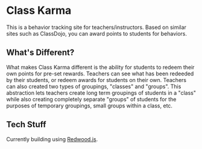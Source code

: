 # Class Karma
This is a behavior tracking site for teachers/instructors. Based on similar sites such as ClassDojo, you can award points to students for behaviors.

## What's Different?
What makes Class Karma different is the ability for students to redeem their own points for pre-set rewards. Teachers can see what has been redeeded by their students, or redeem awards for students on their own. Teachers can also created two types of groupings, "classes" and "groups".  This abstraction lets teachers create long term groupings of students in a "class" while also creating completely separate "groups" of students for the purposes of temporary groupings, small groups within a class, etc.

## Tech Stuff
Currently building using [Redwood.js](https://redwoodjs.com/).
